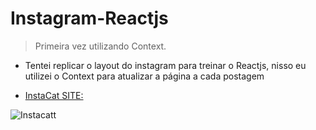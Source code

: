 # Instagram-Reactjs
> Primeira vez utilizando Context.

- Tentei replicar o layout do instagram para treinar o Reactjs, nisso eu utilizei o Context para atualizar a página a cada postagem

 - [InstaCat SITE:](https://insta-hg8ibbh35-matiash26.vercel.app/)

![Instacatt](https://github.com/matiash26/instaCat/blob/main/public/instacat.gif?raw=true)
